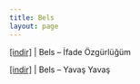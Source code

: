 ```yaml
---
title: Bels
layout: page
---
```

<a href="https://cloud.mail.ru/public/d91af0a28143/Bels%20-%20%C4%B0fade%20%C3%96zg%C3%BCrl%C3%BC%C4%9F%C3%BCm" target="_blank">[indir]</a> | Bels &#8211; İfade Özgürlüğüm

<a href="https://cloud.mail.ru/public/38d2e9d6750f/Bels%20-%20Yavas%20Yavas" target="_blank">[indir]</a> | Bels &#8211; Yavaş Yavaş